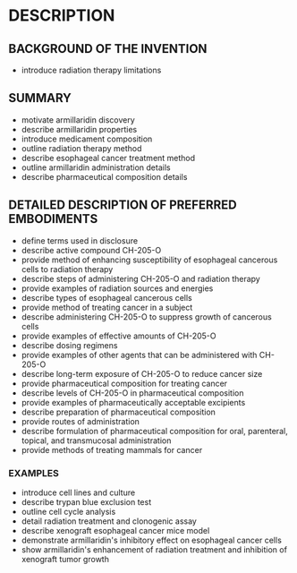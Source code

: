 # DESCRIPTION

## BACKGROUND OF THE INVENTION

- introduce radiation therapy limitations

## SUMMARY

- motivate armillaridin discovery
- describe armillaridin properties
- introduce medicament composition
- outline radiation therapy method
- describe esophageal cancer treatment method
- outline armillaridin administration details
- describe pharmaceutical composition details

## DETAILED DESCRIPTION OF PREFERRED EMBODIMENTS

- define terms used in disclosure
- describe active compound CH-205-O
- provide method of enhancing susceptibility of esophageal cancerous cells to radiation therapy
- describe steps of administering CH-205-O and radiation therapy
- provide examples of radiation sources and energies
- describe types of esophageal cancerous cells
- provide method of treating cancer in a subject
- describe administering CH-205-O to suppress growth of cancerous cells
- provide examples of effective amounts of CH-205-O
- describe dosing regimens
- provide examples of other agents that can be administered with CH-205-O
- describe long-term exposure of CH-205-O to reduce cancer size
- provide pharmaceutical composition for treating cancer
- describe levels of CH-205-O in pharmaceutical composition
- provide examples of pharmaceutically acceptable excipients
- describe preparation of pharmaceutical composition
- provide routes of administration
- describe formulation of pharmaceutical composition for oral, parenteral, topical, and transmucosal administration
- provide methods of treating mammals for cancer

### EXAMPLES

- introduce cell lines and culture
- describe trypan blue exclusion test
- outline cell cycle analysis
- detail radiation treatment and clonogenic assay
- describe xenograft esophageal cancer mice model
- demonstrate armillaridin's inhibitory effect on esophageal cancer cells
- show armillaridin's enhancement of radiation treatment and inhibition of xenograft tumor growth

